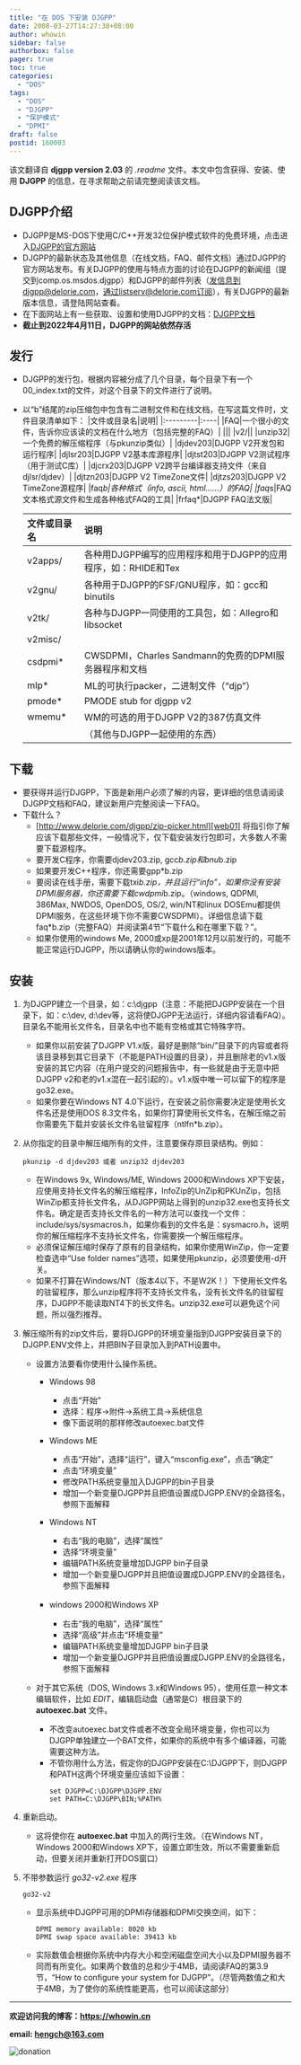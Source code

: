 ```yaml
---
title: "在 DOS 下安装 DJGPP"
date: 2008-03-27T14:27:38+08:00
author: whowin
sidebar: false
authorbox: false
pager: true
toc: true
categories:
  - "DOS"
tags:
  - "DOS"
  - "DJGPP"
  - "保护模式"
  - "DPMI"
draft: false
postid: 160003
---
```



该文翻译自 **djgpp version 2.03** 的 *.readme* 文件。本文中包含获得、安装、使用 **DJGPP** 的信息，在寻求帮助之前请完整阅读该文档。
<!--more-->

## DJGPP介绍
  * DJGPP是MS-DOS下使用C/C++开发32位保护模式软件的免费环境，点击进入[DJGPP的官方网站][article01]
  * DJGPP的最新状态及其他信息（在线文档，FAQ、邮件文档）通过DJGPP的官方网站发布。有关DJGPP的使用与特点方面的讨论在DJGPP的新闻组（提交到comp.os.msdos.djgpp）和DJGPP的邮件列表（发信息到djgpp@delorie.com，通过listserv@delorie.com订阅），有关DJGPP的最新版本信息，请登陆网站查看。
  * 在下面网站上有一些获取、设置和使用DJGPP的文档：[DJGPP文档][article02]
  * **截止到2022年4月11日，DJGPP的网站依然存活**

## 发行
  * DJGPP的发行包，根据内容被分成了几个目录，每个目录下有一个00_index.txt的文件，对这个目录下的文件进行了说明。
  * 以“b”结尾的zip压缩包中包含有二进制文件和在线文档，在写这篇文件时，文件目录清单如下：
    |文件或目录名|说明|
    |:---------|:----|
    |FAQ|一个很小的文件，告诉你应该读的文档在什么地方（包括完整的FAQ）|
    |||
    |v2/||
    |unzip32|一个免费的解压缩程序（与pkunzip类似）|
    |djdev203|DJGPP V2开发包和运行程序|
    |djlsr203|DJGPP V2基本库源程序|
    |djtst203|DJGPP V2测试程序（用于测试C库）|
    |djcrx203|DJGPP V2跨平台编译器支持文件（来自djlsr/djdev）|
    |djtzn203|DJGPP V2 TimeZone文件|
    |djtzs203|DJGPP V2 TimeZone源程序|
    |faq*b|各种格式（info, ascii, html......）的FAQ|
    |faq*s|FAQ文本格式源文件和生成各种格式FAQ的工具|
    |frfaq*|DJGPP FAQ法文版|

    |文件或目录名|说明|
    |:---------|:----|
    |v2apps/|各种用DJGPP编写的应用程序和用于DJGPP的应用程序，如：RHIDE和Tex|
    |v2gnu/|各种用于DJGPP的FSF/GNU程序，如：gcc和binutils|
    |v2tk/|各种与DJGPP一同使用的工具包，如：Allegro和libsocket|
    |v2misc/||
    |csdpmi*|CWSDPMI，Charles Sandmann的免费的DPMI服务器程序和文档|
    |mlp*|ML的可执行packer，二进制文件（“djp”）|
    |pmode*|PMODE stub for djgpp v2|
    |wmemu*|WM的可选的用于DJGPP V2的387仿真文件|
    ||（其他与DJGPP一起使用的东西）|

## 下载
  * 要获得并运行DJGPP，下面是新用户必须了解的内容，更详细的信息请阅读DJGPP文档和FAQ，建议新用户完整阅读一下FAQ。
  * 下载什么？
    - [http://www.delorie.com/djgpp/zip-picker.html][web01] 将指引你了解应该下载那些文件，一般情况下，仅下载安装发行包即可，大多数人不需要下载源程序。
    - 要开发C程序，你需要djdev203.zip, gcc*b.zip和bnu*b.zip
    - 如果要开发C++程序，你还需要gpp*b.zip
    - 要阅读在线手册，需要下载txi*b.zip，并且运行“info”，如果你没有安装DPMI服务器，你还需要下载cwdpmi*b.zip。（windows, QDPMI, 386Max, NWDOS, OpenDOS, OS/2, win/NT和linux DOSEmu都提供DPMI服务，在这些环境下你不需要CWSDPMI）。详细信息请下载faq*b.zip（完整FAQ）并阅读第4节“下载什么和在哪里下载？”。
    - 如果你使用的windows Me, 2000或xp是2001年12月以前发行的，可能不能正常运行DJGPP，所以请确认你的windows版本。

## 安装
  1. 为DJGPP建立一个目录，如：c:\djgpp（注意：不能把DJGPP安装在一个目录下，如：c:\dev, d:\dev等，这将使DJGPP无法运行，详细内容请看FAQ）。目录名不能用长文件名，目录名中也不能有空格或其它特殊字符。
      * 如果你以前安装了DJGPP V1.x版，最好是删除“bin/”目录下的内容或者将该目录移到其它目录下（不能是PATH设置的目录），并且删除老的v1.x版安装的其它内容（在用户提交的问题报告中，有一些就是由于无意中把DJGPP v2和老的v1.x混在一起引起的）。v1.x版中唯一可以留下的程序是go32.exe。
      * 如果你要在Windows NT 4.0下运行，在安装之前你需要决定是使用长文件名还是使用DOS 8.3文件名，如果你打算使用长文件名，在解压缩之前你需要先下载并安装长文件名驻留程序（ntlfn*b.zip）。

  2. 从你指定的目录中解压缩所有的文件，注意要保存原目录结构。例如：
      ```
      pkunzip -d djdev203 或者 unzip32 djdev203
      ```
      * 在Windows 9x, Windows/ME, Windows 2000和Windows XP下安装，应使用支持长文件名的解压缩程序，InfoZip的UnZip和PKUnZip，包括WinZip都支持长文件名，从DJGPP网站上得到的unzip32.exe也支持长文件名。确定是否支持长文件名的一种方法可以查找一个文件：include/sys/sysmacros.h，如果你看到的文件名是：sysmacro.h，说明你的解压缩程序不支持长文件名，你需要换一个解压缩程序。
      * 必须保证解压缩时保存了原有的目录结构，如果你使用WinZip，你一定要检查选中“Use folder names”选项，如果使用pkunzip，必须要使用-d开关。
      * 如果不打算在Windows/NT（版本4以下，不是W2K！）下使用长文件名的驻留程序，那么unzip程序将不支持长文件名，没有长文件名的驻留程序，DJGPP不能读取NT4下的长文件名。unzip32.exe可以避免这个问题，所以强烈推荐。

3. 解压缩所有的zip文件后，要将DJGPP的环境变量指到DJGPP安装目录下的DJGPP.ENV文件上，并把BIN子目录加入到PATH设置中。
    * 设置方法要看你使用什么操作系统。
      - Windows 98
        + 点击“开始”
        + 选择：程序->附件->系统工具->系统信息
        + 像下面说明的那样修改autoexec.bat文件

      - Windows ME
        + 点击“开始”，选择“运行”，键入“msconfig.exe”，点击“确定”
        + 点击“环境变量”
        + 修改PATH系统变量加入DJGPP的bin子目录
        + 增加一个新变量DJGPP并且把值设置成DJGPP.ENV的全路径名，参照下面解释

      - Windows NT
        + 右击“我的电脑”，选择“属性”
        + 选择“环境变量”
        + 编辑PATH系统变量增加DJGPP bin子目录
        + 增加一个新变量DJGPP并且把值设置成DJGPP.ENV的全路径名，参照下面解释

      - windows 2000和Windows XP
        + 右击“我的电脑”，选择“属性”
        - 选择“高级”并点击“环境变量”
        + 编辑PATH系统变量增加DJGPP bin子目录
        + 增加一个新变量DJGPP并且把值设置成DJGPP.ENV的全路径名，参照下面解释

    * 对于其它系统（DOS, Windows 3.x和Windows 95），使用任意一种文本编辑软件，比如 *EDIT*，编辑启动盘（通常是C）根目录下的 **autoexec.bat** 文件。
      - 不改变autoexec.bat文件或者不改变全局环境变量，你也可以为DJGPP单独建立一个BAT文件，如果你的系统中有多个编译器，可能需要这种方法。
      - 不管你用什么方法，假定你的DJGPP安装在C:\DJGPP下，则DJGPP和PATH这两个环境变量应该如下设置：
        ```
        set DJGPP=C:\DJGPP\DJGPP.ENV
        set PATH=C:\DJGPP\BIN;%PATH%
        ```

4. 重新启动。
    * 这将使你在 **autoexec.bat** 中加入的两行生效。（在Windows NT，Windows 2000和Windows XP下，设置立即生效，所以不需要重新启动，但要关闭并重新打开DOS窗口）

5. 不带参数运行 *go32-v2.exe* 程序
    ```
    go32-v2
    ```
    * 显示系统中DJGPP可用的DPMI存储器和DPMI交换空间，如下：
      ```
      DPMI memory available: 8020 kb
      DPMI swap space available: 39413 kb
      ```
    * 实际数值会根据你系统中内存大小和空闲磁盘空间大小以及DPMI服务器不同而有所变化。如果两个数值的总和少于4MB，请阅读FAQ的第3.9节，“How to configure your system for DJGPP”。（尽管两数值之和大于4MB，为了使你的系统性能更高，也可以阅读这部分）


-------------
**欢迎访问我的博客：https://whowin.cn**

**email: hengch@163.com**

![donation][img_sponsor_qrcode]

[img_sponsor_qrcode]:https://whowin.gitee.io/images/qrcode/sponsor-qrcode.png


[article01]:http://www.delorie.com/djgpp/
[article02]:http://www.delorie.com/djgpp/doc/

[web01]:http://www.delorie.com/djgpp/zip-picker.html


